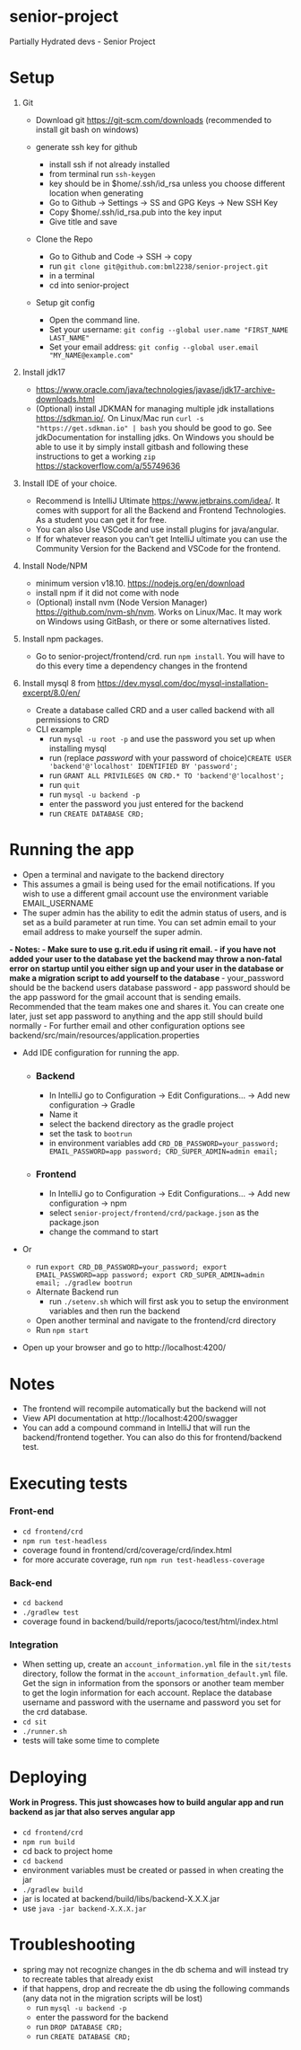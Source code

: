 # senior-project
Partially Hydrated devs - Senior Project

# Setup

1. Git
   - Download git https://git-scm.com/downloads (recommended to install git bash on windows)
   - generate ssh key for github
     - install ssh if not already installed
     - from terminal run `ssh-keygen`
     - key should be in $home/.ssh/id_rsa unless you choose different location when generating
     - Go to Github -> Settings -> SS and GPG Keys -> New SSH Key
     - Copy $home/.ssh/id_rsa.pub into the key input
     - Give title and save

   - Clone the Repo
     - Go to Github and Code -> SSH -> copy
     - run `git clone git@github.com:bml2238/senior-project.git`
     - in a terminal
     - cd into senior-project
   - Setup git config
     - Open the command line.
     - Set your username: `git config --global user.name "FIRST_NAME LAST_NAME"`
     - Set your email address: `git config --global user.email "MY_NAME@example.com"`
   
2. Install jdk17
   - https://www.oracle.com/java/technologies/javase/jdk17-archive-downloads.html
   - (Optional) install JDKMAN for managing multiple jdk installations https://sdkman.io/. On Linux/Mac run 
   `curl -s "https://get.sdkman.io" | bash` you should be good to go. See jdkDocumentation for installing jdks. 
   On Windows you should be able to use it by simply install gitbash and following these instructions to get a 
   working `zip` https://stackoverflow.com/a/55749636
   
3. Install IDE of your choice. 
   - Recommend is IntelliJ Ultimate https://www.jetbrains.com/idea/. It comes with support for all the Backend and 
   Frontend Technologies. As a student you can get it for free. 
   - You can also Use VSCode and use install plugins for java/angular. 
   - If for whatever reason you can't get IntelliJ ultimate you can use the Community Version for the Backend and 
   VSCode for the frontend.
   
4. Install Node/NPM
   - minimum version v18.10. https://nodejs.org/en/download
   - install npm if it did not come with node
   - (Optional) install nvm (Node Version Manager) https://github.com/nvm-sh/nvm. 
   Works on Linux/Mac. It may work on Windows using GitBash, or there or some alternatives listed.
   
5. Install npm packages.
   - Go to senior-project/frontend/crd. run `npm install`. You will have to do this every time a dependency changes in 
   the frontend
   
6. Install mysql 8 from https://dev.mysql.com/doc/mysql-installation-excerpt/8.0/en/
   - Create a database called CRD and a user called backend with all permissions to CRD
   - CLI example
     - run `mysql -u root -p` and use the password you set up when installing mysql
     - run (replace *password* with your password of choice)`CREATE USER 'backend'@'localhost' IDENTIFIED BY 'password';`
     - run `GRANT ALL PRIVILEGES ON CRD.* TO 'backend'@'localhost';`
     - run `quit`
     - run `mysql -u backend -p`
     - enter the password you just entered for the backend
     - run `CREATE DATABASE CRD;`

# Running the app
- Open a terminal and navigate to the backend directory
- This assumes a gmail is being used for the email notifications. If you wish to use a different gmail account use 
the environment variable EMAIL_USERNAME
- The super admin has the ability to edit the admin status of users, and is set as a build parameter at run time. 
You can set admin email to your email address to make yourself the super admin. 
<b> 
- Notes:
  - Make sure to use g.rit.edu if using rit email.
  - if you have not added your user to the database yet the backend may throw a non-fatal error on startup until you 
  either sign up and your user in the database or make a migration script to add yourself to the database
</b>
- your_password should be the backend users database password
- app password should be the app password for the gmail account that is sending emails. 
Recommended that the team makes one and shares it. You can create one later, just set app password to anything and 
the app still should build normally
- For further email and other configuration options see backend/src/main/resources/application.properties


- Add IDE configuration for running the app.
  - ### Backend
    - In IntelliJ go to Configuration -> Edit Configurations... -> Add new configuration -> Gradle
    - Name it 
    - select the backend directory as the gradle project
    - set the task to `bootrun`
    - in environment variables add `CRD_DB_PASSWORD=your_password; EMAIL_PASSWORD=app password; CRD_SUPER_ADMIN=admin email;`
  - ### Frontend
    - In IntelliJ go to Configuration -> Edit Configurations... -> Add new configuration -> npm
    - select `senior-project/frontend/crd/package.json` as the package.json
    - change the command to start
- Or 
  - run `export CRD_DB_PASSWORD=your_password; export EMAIL_PASSWORD=app password; export CRD_SUPER_ADMIN=admin email; ./gradlew bootrun`
  - Alternate Backend run
    - run `./setenv.sh` which will first ask you to setup the environment variables and then run the backend
  - Open another terminal and navigate to the frontend/crd directory
  - Run `npm start`
  

- Open up your browser and go to http://localhost:4200/

# Notes
- The frontend will recompile automatically but the backend will not
- View API documentation at http://localhost:4200/swagger
- You can add a compound command in IntelliJ that will run the backend/frontend together. 
You can also do this for frontend/backend test.

# Executing tests
### Front-end
- `cd frontend/crd`
- `npm run test-headless`
- coverage found in frontend/crd/coverage/crd/index.html
- for more accurate coverage, run `npm run test-headless-coverage`
### Back-end
- `cd backend`
- `./gradlew test`
- coverage found in backend/build/reports/jacoco/test/html/index.html
### Integration
- When setting up, create an `account_information.yml` file in the `sit/tests` directory, follow the 
  format in the `account_information_default.yml` file. Get the sign in information from the sponsors
  or another team member to get the login information for each account. Replace the database username
  and password with the username and password you set for the crd database.
- `cd sit`
- `./runner.sh`
- tests will take some time to complete

# Deploying
#### Work in Progress. This just showcases how to build angular app and run backend as jar that also serves angular app
- `cd frontend/crd`
- `npm run build`
- cd back to project home
- `cd backend`
- environment variables must be created or passed in when creating the jar
- `./gradlew build`
- jar is located at backend/build/libs/backend-X.X.X.jar
- use `java -jar backend-X.X.X.jar`

# Troubleshooting
- spring may not recognize changes in the db schema and will instead try to recreate tables that already exist
- if that happens, drop and recreate the db using the following commands (any data not in the migration scripts will be lost)
  - run `mysql -u backend -p`
  - enter the password for the backend
  - run `DROP DATABASE CRD;`
  - run `CREATE DATABASE CRD;`
